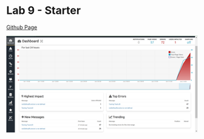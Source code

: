 # Lab 9 - Starter

[Github Page](https://mive667.github.io/Lab9_Starter/)

![reporting-side-of-TrackJS](reporting-side-ofTrackJS.png)